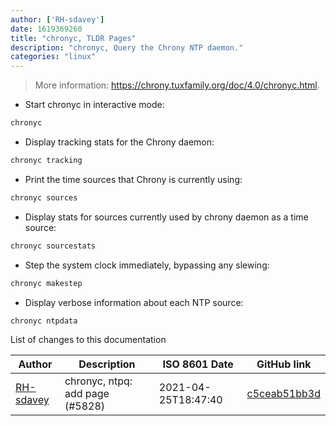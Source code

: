```yaml
---
author: ['RH-sdavey']
date: 1619369260
title: "chronyc, TLDR Pages"
description: "chronyc, Query the Chrony NTP daemon."
categories: "linux"
---
```

> More information: <https://chrony.tuxfamily.org/doc/4.0/chronyc.html>.

- Start chronyc in interactive mode:

```bash
chronyc
```

- Display tracking stats for the Chrony daemon:

```bash
chronyc tracking
```

- Print the time sources that Chrony is currently using:

```bash
chronyc sources
```

- Display stats for sources currently used by chrony daemon as a time source:

```bash
chronyc sourcestats
```

- Step the system clock immediately, bypassing any slewing:

```bash
chronyc makestep
```

- Display verbose information about each NTP source:

```bash
chronyc ntpdata
```
List of changes to this documentation


Author | Description | ISO 8601 Date | GitHub link
------|-----|-----|-----
[RH-sdavey](mailto:32485509+RH-sdavey@users.noreply.github.com) | chronyc, ntpq: add page (#5828) | 2021-04-25T18:47:40 | [c5ceab51bb3d](https://github.com/tldr-pages/tldr/commit/c5ceab51bb3de622648fcb74f562d1aa91c85ee3)

